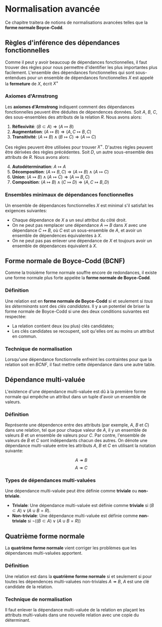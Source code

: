 # Normalisation avancée

Ce chapitre traitera de notions de normalisations avancées telles que
la **forme normale Boyce-Codd**.

## Règles d'inférence des dépendances fonctionnelles

Comme il peut y avoir beaucoup de dépendances fonctionnelles, il faut
trouver des règles pour nous permettre d'identifier les plus importantes
plus facilement. L'ensemble des dépendances fonctionnelles qui sont 
sous-entendues pour un ensemble de dépendances fonctionnelles $X$ est 
appelé la **fermeture** de $X$, écrit $X^+$

### Axiomes d'Armstrong

Les **axiomes d'Armstrong** indiquent comment des dépendances fonctionnelles
peuvent être déduites de dépendences données. Soit $A$, $B$, $C$, des
sous-ensembles des attributs de la relation $R$. Nous avons alors:

1. **Réflexivité**: $(B \subset A) \Rightarrow (A \mapsto B)$
2. **Augmentation**: $(A \mapsto B) \Rightarrow (A, C \mapsto B, C)$
3. **Transitivité**: $(A \mapsto B) \land (B \mapsto C) \Rightarrow (A \mapsto C)$

Ces règles peuvent être utilisées pour trouver $X^+$. D'autres règles 
peuvent être dérivées des règles précédentes. Soit $D$, un autre 
sous-ensemble des attributs de $R$. Nous avons alors:

4. **Autodétermination**: $A \mapsto A$
5. **Décomposition**: $(A \mapsto B, C) \Rightarrow (A \mapsto B) \land (A \mapsto C)$
6. **Union**: $(A \mapsto B) \land (A \mapsto C) \Rightarrow (A \mapsto B, C)$
7. **Composition**: $(A \mapsto B) \land (C \mapsto D) \Rightarrow (A, C \mapsto B, D)$

### Ensembles minimaux de dépendances fonctionnelles

Un ensemble de dépendances fonctionnelles $X$ est minimal s'il satisfait les
exigences suivantes:

- Chaque dépendance de $X$ a un seul attribut du côté droit.
- On ne peut pas remplacer une dépendance $A \mapsto B$ dans $X$ avec une
dépendance $C \mapsto B$, où $C$ est un sous-ensemble de $A$, et avoir un
ensemble de dépendences équivalentes à $X$.
- On ne peut pas pas enlever une dépendance de $X$ et toujours avoir un
ensemble de dépendances équivalent à $X$.

## Forme normale de Boyce-Codd (BCNF)

Comme la troisième forme normale souffre encore de redondances, il existe
une forme normale plus forte appelée la **forme normale de Boyce-Codd**.

### Définition

Une relation est en **forme normale de Boyce-Codd** si et seulement si *tous
les déterminants* sont des *clés candidates*. Il y a un potentiel de briser la forme normale
de Boyce-Codd si une des deux conditions suivantes est respectée:

- La relation contient deux (ou plus) clés candidates;
- Les clés candidates se recoupent, soit qu'elles ont au moins un attribut en commun.

### Technique de normalisation

Lorsqu'une dépendance fonctionnelle enfreint les contraintes pour que la relation soit en *BCNF*,
il faut mettre cette dépendance dans une autre table.

## Dépendance multi-valuée

L'existence d'une dépendance multi-valuée est dû à la première forme normale qui empêche un attribut
dans un tuple d'avoir un ensemble de valeurs.

### Définition

Représente une dépendence entre des attributs (par exemple, $A$, $B$ et $C$) dans une relation, tel que
pour chaque valeur de $A$, il y un ensemble de valeurs $B$ et un ensemble de valeurs pour $C$. Par contre,
l'ensemble de valeurs de $B$ et $C$ sont indépendants chacun des autres. On dénote une dépendance multi-valuée
entre les attributs $A$, $B$ et $C$ en utilisant la notation suivante:

$$A \twoheadrightarrow B$$
$$A \twoheadrightarrow C$$

### Types de dépendances multi-valuées

Une dépendance multi-valuée peut être définie comme **triviale** ou **non-triviale**.

- **Triviale**: Une dépendance multi-valuée est définie comme **triviale** si $(B \subset A) \lor (A \cup B = R)$.
- **Non-triviale**: Une dépendance multi-valuée est définie comme **non-triviale** si $\neg ((B \subset A) \lor
(A \cup B = R))$

## Quatrième forme normale

La **quatrième forme normale** vient corriger les problèmes que les dépendances multi-valuées apportent.

### Définition

Une relation est dans la **quatrième forme normale** si et seulement si pour toutes les dépendences
multi-valuées non-triviales $A \twoheadrightarrow B$, $A$ est une clé candidate de la relation.

### Technique de normalisation

Il faut enlever la dépendance multi-valuée de la relation en plaçant les attributs multi-valués dans une
nouvelle relation avec une copie du déterminant.

